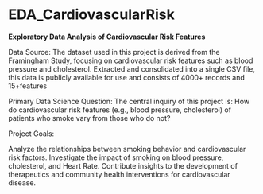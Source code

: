 # EDA_CardiovascularRisk
**Exploratory Data Analysis of Cardiovascular Risk Features**

Data Source: The dataset used in this project is derived from the Framingham Study, focusing on cardiovascular risk features such as blood pressure and cholesterol. Extracted and consolidated into a single CSV file, this data is publicly available for use and consists of 4000+ records and 15+features

Primary Data Science Question: The central inquiry of this project is: How do cardiovascular risk features (e.g., blood pressure, cholesterol) of patients who smoke vary from those who do not?

Project Goals:

Analyze the relationships between smoking behavior and cardiovascular risk factors. Investigate the impact of smoking on blood pressure, cholesterol, and Heart Rate. Contribute insights to the development of therapeutics and community health interventions for cardiovascular disease.

